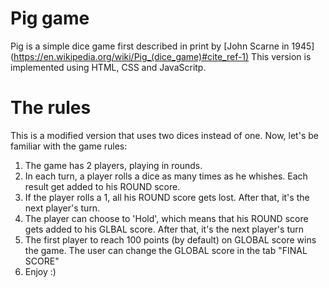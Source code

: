 # Pig game
Pig is a simple dice game first described in print by [John Scarne in 1945] (https://en.wikipedia.org/wiki/Pig_(dice_game)#cite_ref-1) 
This version is implemented using HTML, CSS and JavaScritp.

# The rules
This is a modified version that uses two dices instead of one. Now, let's be familiar with the game rules:
1. The game has 2 players, playing in rounds.
2. In each turn, a player rolls a dice as many times as he whishes. Each result get added to his ROUND score.
3. If the player rolls a 1, all his ROUND score gets lost. After that, it's the next player's turn.
4. The player can choose to 'Hold', which means that his ROUND score gets added to his GLBAL score. After that, it's the next player's turn
5. The first player to reach 100 points (by default) on GLOBAL score wins the game. The user can change the GLOBAL score in the tab "FINAL SCORE"
6. Enjoy :)
